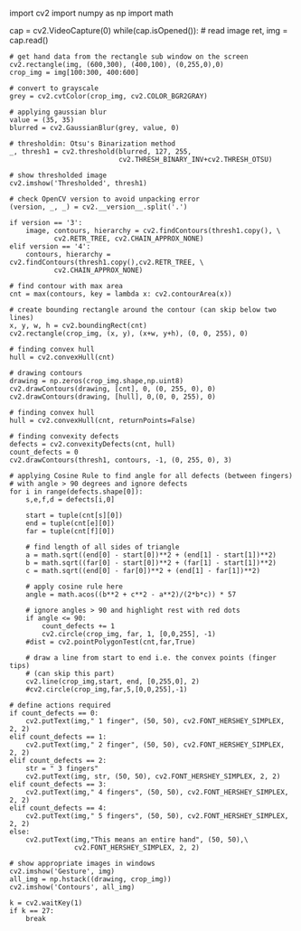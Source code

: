 import cv2
import numpy as np
import math


cap = cv2.VideoCapture(0)
while(cap.isOpened()):
    # read image
    ret, img = cap.read()

    # get hand data from the rectangle sub window on the screen
    cv2.rectangle(img, (600,300), (400,100), (0,255,0),0)
    crop_img = img[100:300, 400:600]

    # convert to grayscale
    grey = cv2.cvtColor(crop_img, cv2.COLOR_BGR2GRAY)

    # applying gaussian blur
    value = (35, 35)
    blurred = cv2.GaussianBlur(grey, value, 0)

    # thresholdin: Otsu's Binarization method
    _, thresh1 = cv2.threshold(blurred, 127, 255,
                               cv2.THRESH_BINARY_INV+cv2.THRESH_OTSU)

    # show thresholded image
    cv2.imshow('Thresholded', thresh1)

    # check OpenCV version to avoid unpacking error
    (version, _, _) = cv2.__version__.split('.')

    if version == '3':
        image, contours, hierarchy = cv2.findContours(thresh1.copy(), \
               cv2.RETR_TREE, cv2.CHAIN_APPROX_NONE)
    elif version == '4':
        contours, hierarchy = cv2.findContours(thresh1.copy(),cv2.RETR_TREE, \
               cv2.CHAIN_APPROX_NONE)

    # find contour with max area
    cnt = max(contours, key = lambda x: cv2.contourArea(x))

    # create bounding rectangle around the contour (can skip below two lines)
    x, y, w, h = cv2.boundingRect(cnt)
    cv2.rectangle(crop_img, (x, y), (x+w, y+h), (0, 0, 255), 0)

    # finding convex hull
    hull = cv2.convexHull(cnt)

    # drawing contours
    drawing = np.zeros(crop_img.shape,np.uint8)
    cv2.drawContours(drawing, [cnt], 0, (0, 255, 0), 0)
    cv2.drawContours(drawing, [hull], 0,(0, 0, 255), 0)

    # finding convex hull
    hull = cv2.convexHull(cnt, returnPoints=False)

    # finding convexity defects
    defects = cv2.convexityDefects(cnt, hull)
    count_defects = 0
    cv2.drawContours(thresh1, contours, -1, (0, 255, 0), 3)

    # applying Cosine Rule to find angle for all defects (between fingers)
    # with angle > 90 degrees and ignore defects
    for i in range(defects.shape[0]):
        s,e,f,d = defects[i,0]

        start = tuple(cnt[s][0])
        end = tuple(cnt[e][0])
        far = tuple(cnt[f][0])

        # find length of all sides of triangle
        a = math.sqrt((end[0] - start[0])**2 + (end[1] - start[1])**2)
        b = math.sqrt((far[0] - start[0])**2 + (far[1] - start[1])**2)
        c = math.sqrt((end[0] - far[0])**2 + (end[1] - far[1])**2)

        # apply cosine rule here
        angle = math.acos((b**2 + c**2 - a**2)/(2*b*c)) * 57

        # ignore angles > 90 and highlight rest with red dots
        if angle <= 90:
            count_defects += 1
            cv2.circle(crop_img, far, 1, [0,0,255], -1)
        #dist = cv2.pointPolygonTest(cnt,far,True)

        # draw a line from start to end i.e. the convex points (finger tips)
        # (can skip this part)
        cv2.line(crop_img,start, end, [0,255,0], 2)
        #cv2.circle(crop_img,far,5,[0,0,255],-1)

    # define actions required
    if count_defects == 0:
        cv2.putText(img," 1 finger", (50, 50), cv2.FONT_HERSHEY_SIMPLEX, 2, 2)
    elif count_defects == 1:
        cv2.putText(img," 2 finger", (50, 50), cv2.FONT_HERSHEY_SIMPLEX, 2, 2)
    elif count_defects == 2:
        str = " 3 fingers"
        cv2.putText(img, str, (50, 50), cv2.FONT_HERSHEY_SIMPLEX, 2, 2)
    elif count_defects == 3:
        cv2.putText(img," 4 fingers", (50, 50), cv2.FONT_HERSHEY_SIMPLEX, 2, 2)
    elif count_defects == 4:
        cv2.putText(img," 5 fingers", (50, 50), cv2.FONT_HERSHEY_SIMPLEX, 2, 2)
    else:
        cv2.putText(img,"This means an entire hand", (50, 50),\
                    cv2.FONT_HERSHEY_SIMPLEX, 2, 2)

    # show appropriate images in windows
    cv2.imshow('Gesture', img)
    all_img = np.hstack((drawing, crop_img))
    cv2.imshow('Contours', all_img)

    k = cv2.waitKey(1)
    if k == 27:
        break
